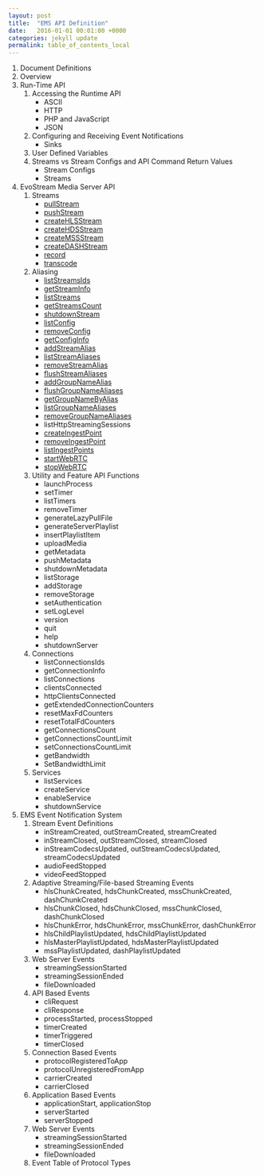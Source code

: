 ```yaml
---
layout: post
title:  "EMS API Definition"
date:   2016-01-01 00:01:00 +0000
categories: jekyll update
permalink: table_of_contents_local
---
```


1. Document Definitions
2. Overview
3. Run-Time API
   1. Accessing the Runtime API
      - ASCII
      - HTTP
      - PHP and JavaScript
      - JSON
   2. Configuring and Receiving Event Notifications
      - Sinks
   3. User Defined Variables
   4. Streams vs Stream Configs and API Command Return Values
      - Stream Configs
      - Streams
4. EvoStream Media Server API
   1. Streams
      - [pullStream](/pullStream)
      - [pushStream](/pushStream)
      - [createHLSStream](/createHLSStream)
      - [createHDSStream](/createHDSStream)
      - [createMSSStream](/createMSSStream)
      - [createDASHStream](/createDASHStream)
      - [record](/record)
      - [transcode](/transcode)
   2. Aliasing
      - [listStreamsIds](/listStreamsIds)
      - [getStreamInfo](/getStreamInfo)
      - [listStreams](/listStreams)
      - [getStreamsCount](/getStreamsCount)
      - [shutdownStream](/shutdownStream)
      - [listConfig](/listConfig)
      - [removeConfig](/removeConfig)
      - [getConfigInfo](/getConfigInfo)
      - [addStreamAlias](/addStreamAlias)
      - [listStreamAliases](/listStreamAliases)
      - [removeStreamAlias](/removeStreamAlias)
      - [flushStreamAliases](/flushStreamAliases)
      - [addGroupNameAlias](/addGroupNameAlias)
      - [flushGroupNameAliases](/flushGroupNameAliases)
      - [getGroupNameByAlias](/getGroupNameByAlias)
      - [listGroupNameAliases](/listGroupNameAliases)
      - [removeGroupNameAliases](/removeGroupNameAliases)
      - listHttpStreamingSessions
      - [createIngestPoint](/createIngestPoint)
      - [removeIngestPoint](/removeIngestPoint)
      - [listIngestPoints](/listIngestPoints)
      - [startWebRTC](/startWebRTC)
      - [stopWebRTC](/stopWebRTC)
   3. Utility and Feature API Functions
      - launchProcess
      - setTimer
      - listTimers
      - removeTimer
      - generateLazyPullFile
      - generateServerPlaylist
      - insertPlaylistItem
      - uploadMedia
      - getMetadata
      - pushMetadata
      - shutdownMetadata
      - listStorage
      - addStorage
      - removeStorage
      - setAuthentication
      - setLogLevel
      - version
      - quit
      - help
      - shutdownServer
   4. Connections
      - listConnectionsIds
      - getConnectionInfo
      - listConnections
      - clientsConnected
      - httpClientsConnected
      - getExtendedConnectionCounters
      - resetMaxFdCounters
      - resetTotalFdCounters
      - getConnectionsCount
      - getConnectionsCountLimit
      - setConnectionsCountLimit
      - getBandwidth
      - SetBandwidthLimit
   5. Services
      - listServices
      - createService
      - enableService
      - shutdownService
5. EMS Event Notification System
   1. Stream Event Definitions
      - inStreamCreated, outStreamCreated, streamCreated
      - inStreamClosed, outStreamClosed, streamClosed
      - inStreamCodecsUpdated, outStreamCodecsUpdated, streamCodecsUpdated
      - audioFeedStopped
      - videoFeedStopped
   2. Adaptive Streaming/File-based Streaming Events
      - hlsChunkCreated, hdsChunkCreated, mssChunkCreated, dashChunkCreated
      - hlsChunkClosed, hdsChunkClosed, mssChunkClosed, dashChunkClosed
      - hlsChunkError, hdsChunkError, mssChunkError, dashChunkError
      - hlsChildPlaylistUpdated, hdsChildPlaylistUpdated
      - hlsMasterPlaylistUpdated, hdsMasterPlaylistUpdated
      - mssPlaylistUpdated, dashPlaylistUpdated
   3. Web Server Events
      - streamingSessionStarted
      - streamingSessionEnded
      - fileDownloaded
   4. API Based Events
      - cliRequest
      - cliResponse
      - processStarted, processStopped
      - timerCreated
      - timerTriggered
      - timerClosed
   5. Connection Based Events
      - protocolRegisteredToApp
      - protocolUnregisteredFromApp
      - carrierCreated
      - carrierClosed
   6. Application Based Events
      - applicationStart, applicationStop
      - serverStarted
      - serverStopped
   7. Web Server Events
      - streamingSessionStarted
      - streamingSessionEnded
      - fileDownloaded
   6. Event Table of Protocol Types

